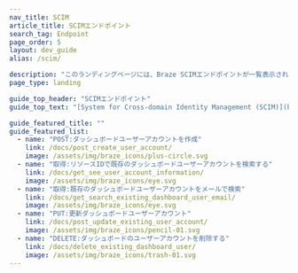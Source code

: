 ```yaml
---
nav_title: SCIM
article_title: SCIMエンドポイント
search_tag: Endpoint
page_order: 5
layout: dev_guide
alias: /scim/

description: "このランディングページには、Braze SCIMエンドポイントが一覧表示されています。"
page_type: landing

guide_top_header: "SCIMエンドポイント"
guide_top_text: "[System for Cross-domain Identity Management (SCIM)](http://www.simplecloud.info/) 仕様は、ユーザーとグループを表すための定義されたスキーマを提供することにより、クラウドベースのアプリケーションおよびサービスでのユーザーアイデンティティの管理を容易にするように設計されています。Braze SCIMエンドポイントを使用して、自動ユーザープロビジョニングを管理します。"

guide_featured_title: ""
guide_featured_list:
  - name: "POST:ダッシュボードユーザーアカウントを作成"
    link: /docs/post_create_user_account/
    image: /assets/img/braze_icons/plus-circle.svg
  - name: "取得:リソースIDで既存のダッシュボードユーザーアカウントを検索する"
    link: /docs/get_see_user_account_information/
    image: /assets/img/braze_icons/eye.svg
  - name: "取得:既存のダッシュボードユーザーアカウントをメールで検索"
    link: /docs/get_search_existing_dashboard_user_email/
    image: /assets/img/braze_icons/eye.svg
  - name: "PUT:更新ダッシュボードユーザーアカウント"
    link: /docs/post_update_existing_user_account/
    image: /assets/img/braze_icons/pencil-01.svg
  - name: "DELETE:ダッシュボードのユーザーアカウントを削除する"
    link: /docs/delete_existing_dashboard_user/
    image: /assets/img/braze_icons/trash-01.svg
---
```


